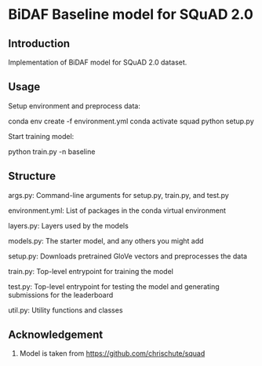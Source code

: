 # BiDAF Baseline model for SQuAD 2.0

## Introduction

Implementation of BiDAF model for SQuAD 2.0 dataset.

## Usage

Setup environment and preprocess data:

conda env create -f environment.yml
conda activate squad
python setup.py

Start training model:

python train.py -n baseline

## Structure

 args.py: Command-line arguments for setup.py, train.py, and test.py

 environment.yml: List of packages in the conda virtual environment

 layers.py: Layers used by the models

 models.py: The starter model, and any others you might add

 setup.py: Downloads pretrained GloVe vectors and preprocesses the data

 train.py: Top-level entrypoint for training the model

 test.py: Top-level entrypoint for testing the model and generating submissions for the leaderboard

 util.py: Utility functions and classes

## Acknowledgement
1. Model is taken from https://github.com/chrischute/squad
